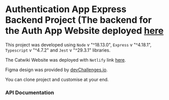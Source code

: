 # Authentication App Express Backend Project (The backend for the Auth App Website deployed [here](https://authapp-adeoluwa.netlify.app/)

This project was developed using `Node` v "^18.13.0", `Express` v "^4.18.1", `Typescript` v "^4.7.2" and `Jest` v "^29.3.1" libraries.

The Catwiki Website was deployed with `Netlify` link [here](https://authapp-adeoluwa.netlify.app/).

Figma design was provided by [devChallenges.io](https://devchallenges.io/).

You can clone project and customise at your end.

### API Documentation
